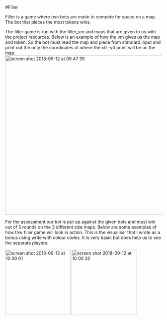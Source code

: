 #Filler

Filler is a game where two bots are made to compete for space on a map. The bot that places the most tokens wins. 

The filler game is run with the filler_vm and maps that are given to us with the project resources. 
Below is an example of how the vm gives us the map and token. So the bot must read the map and piece from standard input and print out the only the coordinates of where the
x0 -y0 point will be on the map. 
<img width="513" alt="screen shot 2018-09-12 at 09 47 39" src="https://user-images.githubusercontent.com/36439765/45411313-336c5780-b674-11e8-85b3-681caf1d2d1d.png">

For the assessment our bot is put up against the given bots and must win out of 5 rounds on the 3 different size maps.
Below are some examples of how thw filler game will look in action. This is the visualiser that I wrote as a bonus using write
with colour codes. It is very basic but does help us to see the separate players.

<img width="210" alt="screen shot 2018-09-12 at 10 00 01" src="https://user-images.githubusercontent.com/36439765/45411322-35ceb180-b674-11e8-9bc8-e910b565ba14.png">  <img width="210" alt="screen shot 2018-09-12 at 10 00 32" src="https://user-images.githubusercontent.com/36439765/45411323-37987500-b674-11e8-8eb2-e70e0a6287f8.png">
